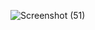 ![Screenshot (51)](https://github.com/user-attachments/assets/d85aa2f6-83a1-40b2-9346-a77cffc55b20)

